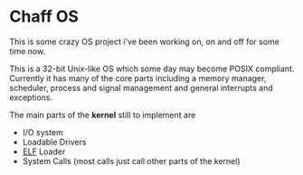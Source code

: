 Chaff OS
========
This is some crazy OS project i've been working on, on and off for some time now.

This is a 32-bit Unix-like OS which some day may become POSIX compliant. Currently it has many of the core parts including a memory manager, scheduler, process and signal management and general interrupts and exceptions.

The main parts of the **kernel** still to implement are

* I/O system
* Loadable Drivers
* [ELF](http://en.wikipedia.org/wiki/Executable_and_Linkable_Format) Loader
* System Calls (most calls just call other parts of the kernel)

